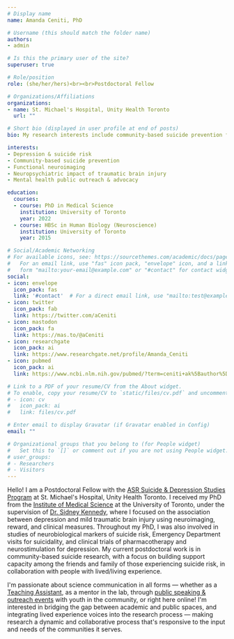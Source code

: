 ```yaml
---
# Display name
name: Amanda Ceniti, PhD

# Username (this should match the folder name)
authors:
- admin

# Is this the primary user of the site?
superuser: true

# Role/position
role: (she/her/hers)<br><br>Postdoctoral Fellow

# Organizations/Affiliations
organizations:
- name: St. Michael's Hospital, Unity Health Toronto
  url: ""

# Short bio (displayed in user profile at end of posts)
bio: My research interests include community-based suicide prevention focused on building social support capacity among family/friends of those at risk, the neurobiology of depression and suicide risk, and the psychiatric impact of traumatic brain injury. I'm also passionate about mental health advocacy and science communication.

interests:
- Depression & suicide risk
- Community-based suicide prevention
- Functional neuroimaging
- Neuropsychiatric impact of traumatic brain injury
- Mental health public outreach & advocacy

education:
  courses:
  - course: PhD in Medical Science
    institution: University of Toronto
    year: 2022
  - course: HBSc in Human Biology (Neuroscience)
    institution: University of Toronto
    year: 2015

# Social/Academic Networking
# For available icons, see: https://sourcethemes.com/academic/docs/page-builder/#icons
#   For an email link, use "fas" icon pack, "envelope" icon, and a link in the
#   form "mailto:your-email@example.com" or "#contact" for contact widget.
social:
- icon: envelope
  icon_pack: fas
  link: '#contact'  # For a direct email link, use "mailto:test@example.org".
- icon: twitter
  icon_pack: fab
  link: https://twitter.com/aCeniti
- icon: mastodon
  icon_pack: fa
  link: https://mas.to/@aCeniti
- icon: researchgate
  icon_pack: ai
  link: https://www.researchgate.net/profile/Amanda_Ceniti
- icon: pubmed
  icon_pack: ai
  link: https://www.ncbi.nlm.nih.gov/pubmed/?term=ceniti+ak%5Bauthor%5D

# Link to a PDF of your resume/CV from the About widget.
# To enable, copy your resume/CV to `static/files/cv.pdf` and uncomment the lines below.
# - icon: cv
#   icon_pack: ai
#   link: files/cv.pdf

# Enter email to display Gravatar (if Gravatar enabled in Config)
email: ""

# Organizational groups that you belong to (for People widget)
#   Set this to `[]` or comment out if you are not using People widget.
# user_groups:
# - Researchers
# - Visitors
---
```


Hello! I am a Postdoctoral Fellow with the <a href="https://www.asrlife.ca/" target="_blank">ASR Suicide & Depression Studies Program</a> at St. Michael's Hospital, Unity Health Toronto. I received my PhD from the <a href="https://ims.utoronto.ca/" target="_blank">Institute of Medical Science</a> at the University of Toronto, under the supervision of <a href="http://stmichaelshospitalresearch.ca/researchers/sidney-kennedy/" target="_blank">Dr. Sidney Kennedy</a>, where I focused on the association between depression and mild traumatic brain injury using neuroimaging, reward, and clinical measures. Throughout my PhD, I was also involved in studies of neurobiological markers of suicide risk, Emergency Department visits for suicidality, and clinical trials of pharmacotherapy and neurostimulation for depression. My current postdoctoral work is in community-based suicide research, with a focus on building support capacity among the friends and family of those experiencing suicide risk, in collaboration with people with lived/living experience.

I'm passionate about science communication in all forms &mdash; whether as a <a href="#teaching">Teaching Assistant</a>, as a mentor in the lab, through <a href="#outreach">public speaking & outreach events</a> with youth in the community, or right here online! I'm interested in bridging the gap between academic and public spaces, and integrating lived experience voices into the research process &mdash; making research a dynamic and collaborative process that's responsive to the input and needs of the communities it serves.
